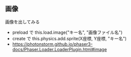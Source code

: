 ---
---
## 画像

画像を出してみる

* preload で this.load.image("キー名", "画像ファイル名")
* create で this.physics.add.sprite(X座標, Y座標, "キー名")
* https://photonstorm.github.io/phaser3-docs/Phaser.Loader.LoaderPlugin.html#image

<script type="module">

const config = {
	parent: document.getElementsByTagName("article")[0],
	type: Phaser.AUTO,
	width: 800,
	height: 600,
	physics: {
		default: "arcade",
		arcade: {
			debug: false
		}
	},
	scene: {
		preload: preload,
		create: create,
		update: update
	}
};

const game = new Phaser.Game(config);

function preload()
{
	this.load.image("player", "./character-blue.png");
}

function create()
{
	this.physics.add.sprite(300, 300, "player");
}

function update()
{
}

</script>
